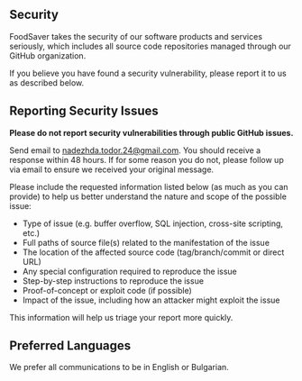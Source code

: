 ## Security

FoodSaver takes the security of our software products and services seriously, which includes all source code repositories managed through our GitHub organization.

If you believe you have found a security vulnerability, please report it to us as described below.

## Reporting Security Issues

**Please do not report security vulnerabilities through public GitHub issues.**

Send email to [nadezhda.todor.24@gmail.com](nadezhda.todor.24@gmail.com).
You should receive a response within 48 hours. If for some reason you do not, please follow up via email to ensure we received your original message.

Please include the requested information listed below (as much as you can provide) to help us better understand the nature and scope of the possible issue:

  * Type of issue (e.g. buffer overflow, SQL injection, cross-site scripting, etc.)
  * Full paths of source file(s) related to the manifestation of the issue
  * The location of the affected source code (tag/branch/commit or direct URL)
  * Any special configuration required to reproduce the issue
  * Step-by-step instructions to reproduce the issue
  * Proof-of-concept or exploit code (if possible)
  * Impact of the issue, including how an attacker might exploit the issue

This information will help us triage your report more quickly.

## Preferred Languages

We prefer all communications to be in English or Bulgarian.
